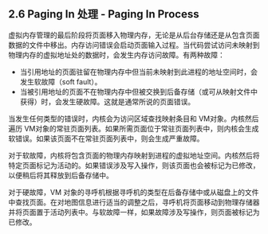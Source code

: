 ## 2.6 Paging In 处理 - Paging In Process
虚拟内存管理的最后阶段将页面移入物理内存，无论是从后台存储还是从包含页面数据的文件中移出。内存访问错误会启动页面输入过程。当代码尝试访问未映射到物理内存的虚拟地址处的数据时，会发生内存访问故障。有两种故障：

* 当引用地址的页面驻留在物理内存中但当前未映射到此进程的地址空间时，会发生软故障（soft fault）。
* 当被引用地址的页面不在物理内存中但被交换到后备存储（或可从映射文件中获得）时，会发生硬故障。这就是通常所说的页面错误。

当发生任何类型的错误时，内核会为访问区域查找映射条目和 VM对象。内核然后遍历 VM对象的常驻页面列表。如果所需页面位于常驻页面列表中，则内核会生成软错误。如果该页面不在常驻页面列表中，则会生成严重故障。

对于软故障，内核将包含页面的物理内存映射到进程的虚拟地址空间。内核然后将特定页面标记为活动的。如果错误涉及写入操作，则该页面也会被标记为已修改，以便稍后将其释放到后备存储中。

对于硬故障，VM 对象的寻呼机根据寻呼机的类型在后备存储中或从磁盘上的文件中查找页面。在对地图信息进行适当的调整之后，寻呼机将页面移动到物理存储器并将页面置于活动列表中。与软故障一样，如果故障涉及写操作，则页面被标记为已修改。
